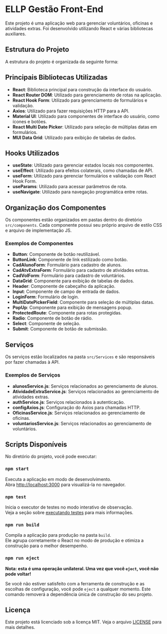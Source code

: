 # ELLP Gestão Front-End

Este projeto é uma aplicação web para gerenciar voluntários, oficinas e atividades extras. Foi desenvolvido utilizando React e várias bibliotecas auxiliares.

## Estrutura do Projeto

A estrutura do projeto é organizada da seguinte forma:

## Principais Bibliotecas Utilizadas

- **React**: Biblioteca principal para construção da interface do usuário.
- **React Router DOM**: Utilizado para gerenciamento de rotas na aplicação.
- **React Hook Form**: Utilizado para gerenciamento de formulários e validação.
- **Axios**: Utilizado para fazer requisições HTTP para a API.
- **Material UI**: Utilizado para componentes de interface do usuário, como ícones e botões.
- **React Multi Date Picker**: Utilizado para seleção de múltiplas datas em formulários.
- **MUI Data Grid**: Utilizado para exibição de tabelas de dados.

## Hooks Utilizados

- **useState**: Utilizado para gerenciar estados locais nos componentes.
- **useEffect**: Utilizado para efeitos colaterais, como chamadas de API.
- **useForm**: Utilizado para gerenciar formulários e validação com React Hook Form.
- **useParams**: Utilizado para acessar parâmetros de rota.
- **useNavigate**: Utilizado para navegação programática entre rotas.

## Organização dos Componentes

Os componentes estão organizados em pastas dentro do diretório `src/components`. Cada componente possui seu próprio arquivo de estilo CSS e arquivo de implementação JS. 

### Exemplos de Componentes

- **Button**: Componente de botão reutilizável.
- **ButtonLink**: Componente de link estilizado como botão.
- **CadAlunoForm**: Formulário para cadastro de alunos.
- **CadAtvExtraForm**: Formulário para cadastro de atividades extras.
- **CadVolForm**: Formulário para cadastro de voluntários.
- **DataGrid**: Componente para exibição de tabelas de dados.
- **Header**: Componente de cabeçalho da aplicação.
- **Input**: Componente de campo de entrada de dados.
- **LoginForm**: Formulário de login.
- **MultiDatePickerField**: Componente para seleção de múltiplas datas.
- **PopUp**: Componente para exibição de mensagens popup.
- **ProtectedRoute**: Componente para rotas protegidas.
- **Radio**: Componente de botão de rádio.
- **Select**: Componente de seleção.
- **Submit**: Componente de botão de submissão.

## Serviços

Os serviços estão localizados na pasta `src/Services` e são responsáveis por fazer chamadas à API. 

### Exemplos de Serviços

- **alunosService.js**: Serviços relacionados ao gerenciamento de alunos.
- **AtividadeExtraService.js**: Serviços relacionados ao gerenciamento de atividades extras.
- **authService.js**: Serviços relacionados à autenticação.
- **configAxios.js**: Configuração do Axios para chamadas HTTP.
- **OficinasService.js**: Serviços relacionados ao gerenciamento de oficinas.
- **voluntariosService.js**: Serviços relacionados ao gerenciamento de voluntários.

## Scripts Disponíveis

No diretório do projeto, você pode executar:

### `npm start`

Executa a aplicação em modo de desenvolvimento.\
Abra [http://localhost:3000](http://localhost:3000) para visualizá-la no navegador.

### `npm test`

Inicia o executor de testes no modo interativo de observação.\
Veja a seção sobre [executando testes](https://facebook.github.io/create-react-app/docs/running-tests) para mais informações.

### `npm run build`

Compila a aplicação para produção na pasta `build`.\
Ele agrupa corretamente o React no modo de produção e otimiza a construção para o melhor desempenho.

### `npm run eject`

**Nota: esta é uma operação unilateral. Uma vez que você `eject`, você não pode voltar!**

Se você não estiver satisfeito com a ferramenta de construção e as escolhas de configuração, você pode `eject` a qualquer momento. Este comando removerá a dependência única de construção do seu projeto.

## Licença

Este projeto está licenciado sob a licença MIT. Veja o arquivo [LICENSE](LICENSE) para mais detalhes.
